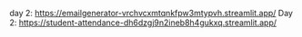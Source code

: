 day 2: https://emailgenerator-vrchvcxmtqnkfpw3mtypvh.streamlit.app/
Day 2: https://student-attendance-dh6dzgj9n2ineb8h4gukxq.streamlit.app/
